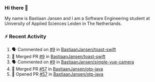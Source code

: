 ### Hi there 👋

My name is Bastiaan Jansen and I am a Software Engineering student at University of Applied Sciences Leiden in The Netherlands. 

### ⚡ Recent Activity
<!--START_SECTION:activity-->
1. 🗣 Commented on [#9](https://github.com/BastiaanJansen/toast-swift/issues/9) in [BastiaanJansen/toast-swift](https://github.com/BastiaanJansen/toast-swift)
2. 🎉 Merged PR [#9](https://github.com/BastiaanJansen/toast-swift/pull/9) in [BastiaanJansen/toast-swift](https://github.com/BastiaanJansen/toast-swift)
3. 🗣 Commented on [#9](https://github.com/BastiaanJansen/simple-vue-camera/issues/9) in [BastiaanJansen/simple-vue-camera](https://github.com/BastiaanJansen/simple-vue-camera)
4. 🎉 Merged PR [#57](https://github.com/BastiaanJansen/otp-java/pull/57) in [BastiaanJansen/otp-java](https://github.com/BastiaanJansen/otp-java)
5. 💪 Opened PR [#57](https://github.com/BastiaanJansen/otp-java/pull/57) in [BastiaanJansen/otp-java](https://github.com/BastiaanJansen/otp-java)
<!--END_SECTION:activity-->

<!--
**BastiaanJansen/BastiaanJansen** is a ✨ _special_ ✨ repository because its `README.md` (this file) appears on your GitHub profile.

Here are some ideas to get you started:

- 🔭 I’m currently working on ...
- 🌱 I’m currently learning ...
- 👯 I’m looking to collaborate on ...
- 🤔 I’m looking for help with ...
- 💬 Ask me about ...
- 📫 How to reach me: ...
- 😄 Pronouns: ...
- ⚡ Fun fact: ...
-->
